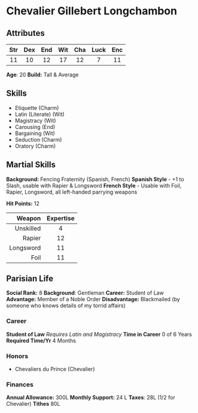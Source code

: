 # Chevalier Gillebert Longchambon
## Attributes
| Str | Dex | End | Wit | Cha | Luck | Enc |
| :--: | :--: | :--: | :--: | :--: | :--: | :--: |
| 11 | 10 | 12 | 17 | 12 | 7 | 11 |
**Age**: 20
**Build:** Tall & Average
## Skills
- Etiquette (Charm)
- Latin (Literate) (Wit)
- Magistracy (Wit)
- Carousing (End)
- Bargaining (Wit)
- Seduction (Charm)
- Oratory (Charm)
## Martial Skills
**Background:** Fencing Fraternity (Spanish, French)
**Spanish Style** - +1 to Slash, usable with Rapier & Longsword
**French Style** - Usable with Foil, Rapier, Longsword, all left-handed parrying weapons

**Hit Points:** 12

|    Weapon | Expertise |
| ---------:|:---------:|
| Unskilled |     4     |
|    Rapier |    12     |
| Longsword |    11     |
|      Foil | 11          |
## Parisian Life
**Social Rank:** 8
**Background**: Gentleman
**Career:** Student of Law
**Advantage:** Member of a Noble Order
**Disadvantage:** Blackmailed (by someone who knows details of my torrid affairs)
### Career
**Student of Law**
*Requires Latin and Magistracy*
**Time in Career** 0 of 6 Years
**Required Time/Yr** 4 Months
### Honors
- Chevaliers du Prince (Chevalier)

### Finances
**Annual Allowance:** 300L
**Monthly Support:** 24 L
**Taxes**: 28L (1/2 for Chevalier)
**Tithes** 80L